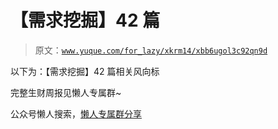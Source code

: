 # 【需求挖掘】42 篇

> 原文：[`www.yuque.com/for_lazy/xkrm14/xbb6ugol3c92qn9d`](https://www.yuque.com/for_lazy/xkrm14/xbb6ugol3c92qn9d)

以下为：【需求挖掘】42 篇相关风向标

完整生财周报见懒人专属群~

公众号懒人搜索，[懒人专属群分享](https://lazybook.fun/#/blog/group)